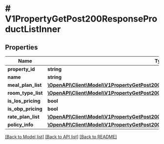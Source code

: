 # # V1PropertyGetPost200ResponseProductListInner

## Properties

Name | Type | Description | Notes
------------ | ------------- | ------------- | -------------
**property_id** | **string** |  | [optional]
**name** | **string** |  | [optional]
**meal_plan_list** | [**\OpenAPI\Client\Model\V1PropertyGetPost200ResponseProductListInnerMealPlanListInner[]**](V1PropertyGetPost200ResponseProductListInnerMealPlanListInner.md) |  | [optional]
**room_type_list** | [**\OpenAPI\Client\Model\V1PropertyGetPost200ResponseProductListInnerRoomTypeListInner[]**](V1PropertyGetPost200ResponseProductListInnerRoomTypeListInner.md) |  | [optional]
**is_los_pricing** | **bool** |  | [optional]
**is_obp_pricing** | **bool** |  | [optional]
**rate_plan_list** | [**\OpenAPI\Client\Model\V1PropertyGetPost200ResponseProductListInnerRatePlanListInner[]**](V1PropertyGetPost200ResponseProductListInnerRatePlanListInner.md) |  | [optional]
**policy_info** | [**\OpenAPI\Client\Model\V1PropertyGetPost200ResponseProductListInnerPolicyInfo**](V1PropertyGetPost200ResponseProductListInnerPolicyInfo.md) |  | [optional]

[[Back to Model list]](../../README.md#models) [[Back to API list]](../../README.md#endpoints) [[Back to README]](../../README.md)
